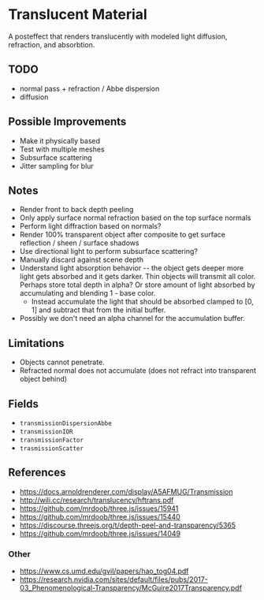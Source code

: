 # Translucent Material

A posteffect that renders translucently with modeled light diffusion, refraction, and absorbtion.

## TODO

- normal pass + refraction / Abbe dispersion
- diffusion

## Possible Improvements

- Make it physically based
- Test with multiple meshes
- Subsurface scattering
- Jitter sampling for blur

## Notes

- Render front to back depth peeling
- Only apply surface normal refraction based on the top surface normals
- Perform light diffraction based on normals?
- Render 100% transparent object after composite to get surface reflection / sheen / surface shadows
- Use directional light to perform subsurface scattering?
- Manually discard against scene depth
- Understand light absorption behavior -- the object gets deeper more light gets absorbed and it gets darker. Thin objects will transmit all color. Perhaps store total depth in alpha? Or store amount of light absorbed by accumulating and blending 1 - base color.
	- Instead accumulate the light that should be absorbed clamped to [0, 1] and subtract that from the initial buffer.
- Possibly we don't need an alpha channel for the accumulation buffer.

## Limitations

- Objects cannot penetrate.
- Refracted normal does not accumulate (does not refract into transparent object behind)

## Fields

- `transmissionDispersionAbbe`
- `transmissionIOR`
- `transmissionFactor`
- `trasmissionScatter`

## References

- https://docs.arnoldrenderer.com/display/A5AFMUG/Transmission
- http://wili.cc/research/translucency/hftrans.pdf
- https://github.com/mrdoob/three.js/issues/15941
- https://github.com/mrdoob/three.js/issues/15440
- https://discourse.threejs.org/t/depth-peel-and-transparency/5365
- https://github.com/mrdoob/three.js/issues/14049

### Other

- https://www.cs.umd.edu/gvil/papers/hao_tog04.pdf
- https://research.nvidia.com/sites/default/files/pubs/2017-03_Phenomenological-Transparency/McGuire2017Transparency.pdf
